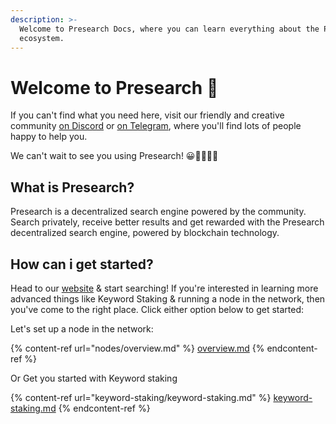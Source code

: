 ```yaml
---
description: >-
  Welcome to Presearch Docs, where you can learn everything about the Presearch
  ecosystem.
---
```


# Welcome to Presearch 👋

If you can't find what you need here, visit our friendly and creative community [on Discord](https://discord.gg/presearch) or [on Telegram](https://t.me/PresearchNodes), where you'll find lots of people happy to help you.

We can't wait to see you using Presearch! 😀💃🏽💪🏽

## What is Presearch?

Presearch is a decentralized search engine powered by the community. Search privately, receive better results and get rewarded with the Presearch decentralized search engine, powered by blockchain technology.

## How can i get started?

Head to our [website](https://engine.presearch.org) & start searching! If you're interested in learning more advanced things like Keyword Staking & running a node in the network, then you've come to the right place. Click either option below to get started:

Let's set up a node in the network:

{% content-ref url="nodes/overview.md" %}
[overview.md](nodes/overview.md)
{% endcontent-ref %}

Or Get you started with Keyword staking

{% content-ref url="keyword-staking/keyword-staking.md" %}
[keyword-staking.md](keyword-staking/keyword-staking.md)
{% endcontent-ref %}

